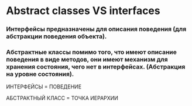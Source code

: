 # Abstract classes VS interfaces

### Интерфейсы предназначены для описания поведения (для абстракции поведения объекта).

### Абстрактные классы помимо того, что имеют описание поведения в виде методов, они имеют механизм для хранения состояния, чего нет в интерфейсах.                                                      (Абстракция на уровне состояния).

ИНТЕРФЕЙСЫ = ПОВЕДЕНИЕ

АБСТРАКТНЫЙ КЛАСС = ТОЧКА ИЕРАРХИИ&#x20;

